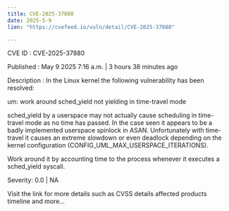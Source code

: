 ```yaml
---
title: CVE-2025-37880
date: 2025-5-9
lien: "https://cvefeed.io/vuln/detail/CVE-2025-37880"

---
```


CVE ID : CVE-2025-37880

Published :  May 9
2025
7:16 a.m. | 3 hours
38 minutes ago

Description : In the Linux kernel
the following vulnerability has been resolved:

um: work around sched_yield not yielding in time-travel mode

sched_yield by a userspace may not actually cause scheduling in
time-travel mode as no time has passed. In the case seen it appears to
be a badly implemented userspace spinlock in ASAN. Unfortunately
with
time-travel it causes an extreme slowdown or even deadlock depending on
the kernel configuration (CONFIG_UML_MAX_USERSPACE_ITERATIONS).

Work around it by accounting time to the process whenever it executes a
sched_yield syscall.

Severity: 0.0 | NA

Visit the link for more details
such as CVSS details
affected products
timeline
and more...
